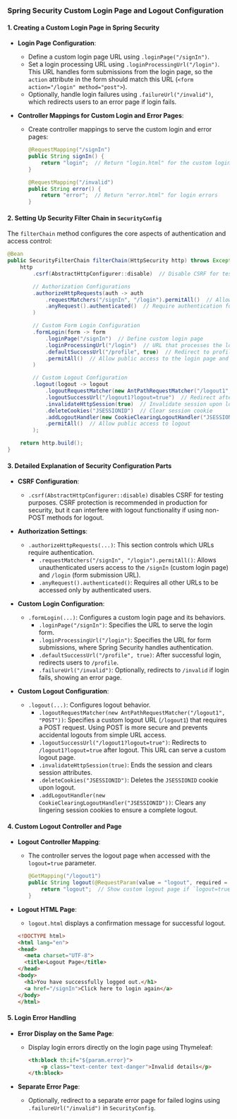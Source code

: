 ### Spring Security Custom Login Page and Logout Configuration

#### 1. **Creating a Custom Login Page in Spring Security**

- **Login Page Configuration**:
  - Define a custom login page URL using `.loginPage("/signIn")`.
  - Set a login processing URL using `.loginProcessingUrl("/login")`. This URL handles form submissions from the login page, so the `action` attribute in the form should match this URL (`<form action="/login" method="post">`).
  - Optionally, handle login failures using `.failureUrl("/invalid")`, which redirects users to an error page if login fails.

- **Controller Mappings for Custom Login and Error Pages**:
  - Create controller mappings to serve the custom login and error pages:
    ```java
    @RequestMapping("/signIn")
    public String signIn() {
        return "login";  // Return "login.html" for the custom login page
    }

    @RequestMapping("/invalid")
    public String error() {
        return "error";  // Return "error.html" for login errors
    }
    ```

#### 2. **Setting Up Security Filter Chain in `SecurityConfig`**

The `filterChain` method configures the core aspects of authentication and access control:

```java
@Bean
public SecurityFilterChain filterChain(HttpSecurity http) throws Exception {
    http
        .csrf(AbstractHttpConfigurer::disable)  // Disable CSRF for testing (re-enable for production)

        // Authorization Configurations
        .authorizeHttpRequests(auth -> auth
            .requestMatchers("/signIn", "/login").permitAll()  // Allow public access to login/sign-in URLs
            .anyRequest().authenticated()  // Require authentication for all other endpoints
        )

        // Custom Form Login Configuration
        .formLogin(form -> form
            .loginPage("/signIn")  // Define custom login page
            .loginProcessingUrl("/login")  // URL that processes the login form submission (it is action of form)
            .defaultSuccessUrl("/profile", true)  // Redirect to profile page upon successful login
            .permitAll()  // Allow public access to the login page and form
        )

        // Custom Logout Configuration
        .logout(logout -> logout
            .logoutRequestMatcher(new AntPathRequestMatcher("/logout1", "POST"))  // Specify logout URL with POST method
            .logoutSuccessUrl("/logout1?logout=true")  // Redirect after logout to custom logout page
            .invalidateHttpSession(true)  // Invalidate session upon logout
            .deleteCookies("JSESSIONID")  // Clear session cookie
            .addLogoutHandler(new CookieClearingLogoutHandler("JSESSIONID"))  // Explicitly clear JSESSIONID cookie
            .permitAll()  // Allow public access to logout
        );

    return http.build();
}
```

#### 3. **Detailed Explanation of Security Configuration Parts**

- **CSRF Configuration**:
  - `.csrf(AbstractHttpConfigurer::disable)` disables CSRF for testing purposes. CSRF protection is recommended in production for security, but it can interfere with logout functionality if using non-POST methods for logout.

- **Authorization Settings**:
  - `.authorizeHttpRequests(...)`: This section controls which URLs require authentication.
    - `.requestMatchers("/signIn", "/login").permitAll()`: Allows unauthenticated users access to the `/signIn` (custom login page) and `/login` (form submission URL).
    - `.anyRequest().authenticated()`: Requires all other URLs to be accessed only by authenticated users.

- **Custom Login Configuration**:
  - `.formLogin(...)`: Configures a custom login page and its behaviors.
    - `.loginPage("/signIn")`: Specifies the URL to serve the login form.
    - `.loginProcessingUrl("/login")`: Specifies the URL for form submissions, where Spring Security handles authentication.
    - `.defaultSuccessUrl("/profile", true)`: After successful login, redirects users to `/profile`.
    - `.failureUrl("/invalid")`: Optionally, redirects to `/invalid` if login fails, showing an error page.

- **Custom Logout Configuration**:
  - `.logout(...)`: Configures logout behavior.
    - `.logoutRequestMatcher(new AntPathRequestMatcher("/logout1", "POST"))`: Specifies a custom logout URL (`/logout1`) that requires a POST request. Using POST is more secure and prevents accidental logouts from simple URL access.
    - `.logoutSuccessUrl("/logout1?logout=true")`: Redirects to `/logout1?logout=true` after logout. This URL can serve a custom logout page.
    - `.invalidateHttpSession(true)`: Ends the session and clears session attributes.
    - `.deleteCookies("JSESSIONID")`: Deletes the `JSESSIONID` cookie upon logout.
    - `.addLogoutHandler(new CookieClearingLogoutHandler("JSESSIONID"))`: Clears any lingering session cookies to ensure a complete logout.

#### 4. **Custom Logout Controller and Page**

- **Logout Controller Mapping**:
  - The controller serves the logout page when accessed with the `logout=true` parameter.
    ```java
    @GetMapping("/logout1")
    public String logout(@RequestParam(value = "logout", required = false) String logout) {
        return "logout";  // Show custom logout page if `logout=true`
    }
    ```

- **Logout HTML Page**:
  - `logout.html` displays a confirmation message for successful logout.
  ```html
  <!DOCTYPE html>
  <html lang="en">
  <head>
    <meta charset="UTF-8">
    <title>Logout Page</title>
  </head>
  <body>
    <h1>You have successfully logged out.</h1>
    <a href="/signIn">Click here to login again</a>
  </body>
  </html>
  ```

#### 5. **Login Error Handling**

- **Error Display on the Same Page**:
  - Display login errors directly on the login page using Thymeleaf:
    ```html
    <th:block th:if="${param.error}">
        <p class="text-center text-danger">Invalid details</p>
    </th:block>
    ```

- **Separate Error Page**:
  - Optionally, redirect to a separate error page for failed logins using `.failureUrl("/invalid")` in `SecurityConfig`.


